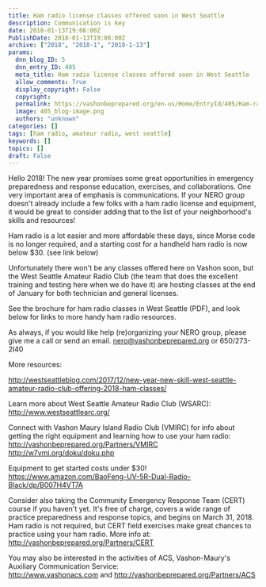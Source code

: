 ```yaml
---
title: Ham radio license classes offered soon in West Seattle
description: Communication is key
date: 2018-01-13T19:08:00Z
PublishDate: 2018-01-13T19:08:00Z
archive: ["2018", "2018-1", "2018-1-13"]
params:
  dnn_blog_ID: 5
  dnn_entry_ID: 405
  meta_title: Ham radio license classes offered soon in West Seattle
  allow_comments: True
  display_copyright: False
  copyright:
  permalink: https://vashonbeprepared.org/en-us/Home/EntryId/405/Ham-radio-license-classes-offered-soon-in-West-Seattle
  image: 405_blog-image.png
  authors: "unknown"
categories: []
tags: [ham radio, amateur radio, west seattle]
keywords: []
topics: []
draft: False
---
```


Hello 2018! The new year promises some great opportunities in emergency preparedness and response education, exercises, and collaborations. One very important area of emphasis is communications. If your NERO group doesn't already include a few folks with a ham radio license and equipment, it would be great to consider adding that to the list of your neighborhood's skills and resources!

Ham radio is a lot easier and more affordable these days, since Morse code is no longer required, and a starting cost for a handheld ham radio is now below $30. (see link below)

Unfortunately there won't be any classes offered here on Vashon soon, but the West Seattle Amateur Radio Club (the team that does the excellent training and testing here when we do have it) are hosting classes at the end of January for both technician and general licenses.

See the brochure for ham radio classes in West Seattle (PDF), and look below for links to more handy ham radio resources.

As always, if you would like help (re)organizing your NERO group, please give me a call or send an email. nero@vashonbeprepared.org or 650/273-2I40

More resources:

http://westseattleblog.com/2017/12/new-year-new-skill-west-seattle-amateur-radio-club-offering-2018-ham-classes/

Learn more about West Seattle Amateur Radio Club (WSARC):  
http://www.westseattlearc.org/

Connect with Vashon Maury Island Radio Club (VMIRC) for info about getting the right equipment and learning how to use your ham radio:  
http://vashonbeprepared.org/Partners/VMIRC  
http://w7vmi.org/doku/doku.php

Equipment to get started costs under $30!  
https://www.amazon.com/BaoFeng-UV-5R-Dual-Radio-Black/dp/B007H4VT7A

Consider also taking the Community Emergency Response Team (CERT) course if you haven't yet. It's free of charge, covers a wide range of practice preparedness and response topics, and begins on March 31, 2018. Ham radio is not required, but CERT field exercises make great chances to practice using your ham radio. More info at:  
http://vashonbeprepared.org/Partners/CERT

You may also be interested in the activities of ACS, Vashon-Maury's Auxiliary Communication Service:  
http://www.vashonacs.com and http://vashonbeprepared.org/Partners/ACS
